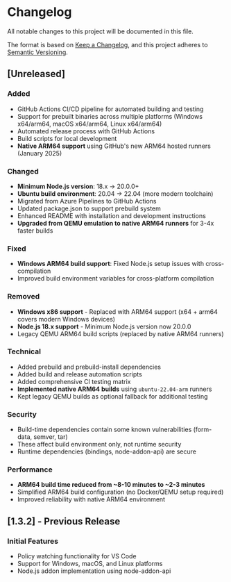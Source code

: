 # Changelog

All notable changes to this project will be documented in this file.

The format is based on [Keep a Changelog](https://keepachangelog.com/en/1.0.0/),
and this project adheres to [Semantic Versioning](https://semver.org/spec/v2.0.0.html).

## [Unreleased]

### Added
- GitHub Actions CI/CD pipeline for automated building and testing
- Support for prebuilt binaries across multiple platforms (Windows x64/arm64, macOS x64/arm64, Linux x64/arm64)
- Automated release process with GitHub Actions
- Build scripts for local development
- **Native ARM64 support** using GitHub's new ARM64 hosted runners (January 2025)

### Changed
- **Minimum Node.js version**: 18.x → 20.0.0+
- **Ubuntu build environment**: 20.04 → 22.04 (more modern toolchain)
- Migrated from Azure Pipelines to GitHub Actions
- Updated package.json to support prebuild system
- Enhanced README with installation and development instructions
- **Upgraded from QEMU emulation to native ARM64 runners** for 3-4x faster builds

### Fixed
- **Windows ARM64 build support**: Fixed Node.js setup issues with cross-compilation
- Improved build environment variables for cross-platform compilation

### Removed
- **Windows x86 support** - Replaced with ARM64 support (x64 + arm64 covers modern Windows devices)
- **Node.js 18.x support** - Minimum Node.js version now 20.0.0
- Legacy QEMU ARM64 build scripts (replaced by native ARM64 runners)

### Technical
- Added prebuild and prebuild-install dependencies
- Added build and release automation scripts
- Added comprehensive CI testing matrix
- **Implemented native ARM64 builds** using `ubuntu-22.04-arm` runners
- Kept legacy QEMU builds as optional fallback for additional testing

### Security
- Build-time dependencies contain some known vulnerabilities (form-data, semver, tar)
- These affect build environment only, not runtime security
- Runtime dependencies (bindings, node-addon-api) are secure

### Performance
- **ARM64 build time reduced from ~8-10 minutes to ~2-3 minutes**
- Simplified ARM64 build configuration (no Docker/QEMU setup required)
- Improved reliability with native ARM64 environment

## [1.3.2] - Previous Release

### Initial Features
- Policy watching functionality for VS Code
- Support for Windows, macOS, and Linux platforms
- Node.js addon implementation using node-addon-api